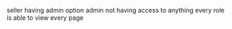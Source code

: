 seller having admin option
admin not having access to anything
every role is able to view every page
